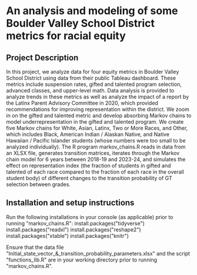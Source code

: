 # An analysis and modeling of some Boulder Valley School District metrics for racial equity

## Project Description
In this project, we analyze data for four equity metrics in Boulder Valley School District using
data from their public Tableau dashboard. These metrics include suspension rates, gifted and
talented program selection, advanced classes, and upper-level math. Data analysis is provided to
analyze trends in these metrics as well as analyze the impact of a report by the Latinx Parent
Advisory Committee in 2020, which provided recommendations for improving representation within
the district. We zoom in on the gifted and talented metric and develop  absorbing Markov chains
to model underrepresentation in the gifted and talented program. We create five Markov chains for 
White, Asian, Latinx, Two or More Races, and Other, which includes Black, American Indian / 
Alaskan Native, and Native Hawaiian / Pacific Islander students (whose numbers
were too small to be analyzed individually). The R program markov_chains.R reads in data from an 
XLSX file, generates transition matrices, iterates through the Markov chain model for 6 years
between 2018-19 and 2023-24, and simulates the effect on representation index (the fraction of 
students in gifted and talented of each race compared to the fraction of each race in the overall
student body) of different changes to the transition probability of GT selection between grades.

## Installation and setup instructions
Run the following installations in your console (as applicable) prior to running "markov_chains.R":
install.packages("tidyverse")
install.packages("readxl")
install.packages("reshape2")
install.packages("xtable")
install.packages("knitr")

Ensure that the data file "Initial_state_vector_&_transition_probability_parameters.xlsx" and
the script "functions_lib.R" are in your working directory prior to running "markov_chains.R".
